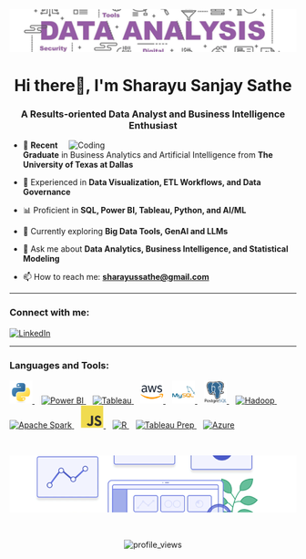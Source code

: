 <p align="center">
  <img src="data-analysis-banner-vector.jpg" alt="GitHub Banner" width="100%" style="max-height: 75px; object-fit: cover;">
</p>

<h1 align="center">Hi there👋, I'm Sharayu Sanjay Sathe</h1>
<h3 align="center">A Results-oriented Data Analyst and Business Intelligence Enthusiast</h3>

<img src=
  "https://uploads-ssl.webflow.com/5c19100c2b50073e6ee69da1/60d354d11e28ba37b767f933_Data%20points%20(1).gif" align="right" alt="Coding" width="400" >

- 🔭 **Recent Graduate** in Business Analytics and Artificial Intelligence from **The University of Texas at Dallas** 

- 💼 Experienced in **Data Visualization, ETL Workflows, and Data Governance**

- 📊 Proficient in **SQL, Power BI, Tableau, Python, and AI/ML**

- 🌱 Currently exploring **Big Data Tools, GenAI and LLMs** 

- 💬 Ask me about **Data Analytics, Business Intelligence, and Statistical Modeling**

- 📫 How to reach me: **sharayussathe@gmail.com**

---

<h3 align="left">Connect with me:</h3>
<p align="left">
<a href="https://www.linkedin.com/in/sharayu-sathe/" target="blank"><img align="center" src="https://raw.githubusercontent.com/rahuldkjain/github-profile-readme-generator/master/src/images/icons/Social/linked-in-alt.svg" alt="LinkedIn" height="30" width="40" /></a> 
</p>

---

<h3 align="left">Languages and Tools:</h3>
<p align="left">
  <a href="https://www.python.org" target="_blank" rel="noreferrer">
    <img src="https://raw.githubusercontent.com/devicons/devicon/master/icons/python/python-original.svg" alt="Python" width="40" height="40"/>
  </a> &nbsp;&nbsp;
  <a href="https://powerbi.microsoft.com/" target="_blank" rel="noreferrer">
    <img src="https://upload.wikimedia.org/wikipedia/commons/c/c9/Power_bi_logo_black.svg" alt="Power BI" width="40" height="40"/>
  </a> &nbsp;&nbsp;
  <a href="https://www.tableau.com/" target="_blank" rel="noreferrer">
    <img src="https://upload.wikimedia.org/wikipedia/commons/4/4b/Tableau_Logo.png" alt="Tableau" width="40" height="40"/>
  </a> &nbsp;&nbsp;
  <a href="https://aws.amazon.com/" target="_blank" rel="noreferrer">
    <img src="https://raw.githubusercontent.com/devicons/devicon/master/icons/amazonwebservices/amazonwebservices-original-wordmark.svg" alt="AWS" width="40" height="40"/>
  </a> &nbsp;&nbsp;
  <a href="https://www.mysql.com/" target="_blank" rel="noreferrer">
    <img src="https://raw.githubusercontent.com/devicons/devicon/master/icons/mysql/mysql-original-wordmark.svg" alt="MySQL" width="40" height="40"/>
  </a> &nbsp;&nbsp;
  <a href="https://www.postgresql.org/" target="_blank" rel="noreferrer">
    <img src="https://raw.githubusercontent.com/devicons/devicon/master/icons/postgresql/postgresql-original-wordmark.svg" alt="PostgreSQL" width="40" height="40"/>
  </a> &nbsp;&nbsp;
  <a href="https://hadoop.apache.org/" target="_blank" rel="noreferrer">
    <img src="https://www.vectorlogo.zone/logos/apache_hadoop/apache_hadoop-icon.svg" alt="Hadoop" width="40" height="40"/>
  </a> &nbsp;&nbsp;
  <a href="https://spark.apache.org/" target="_blank" rel="noreferrer">
    <img src="https://upload.wikimedia.org/wikipedia/commons/f/f3/Apache_Spark_logo.svg" alt="Apache Spark" width="40" height="40"/>
  </a> &nbsp;&nbsp;
  <a href="https://www.javascript.com/" target="_blank" rel="noreferrer">
    <img src="https://raw.githubusercontent.com/devicons/devicon/master/icons/javascript/javascript-original.svg" alt="JavaScript" width="40" height="40"/>
  </a> &nbsp;&nbsp;
  <a href="https://www.r-project.org/" target="_blank" rel="noreferrer">
    <img src="https://upload.wikimedia.org/wikipedia/commons/1/1b/R_logo.svg" alt="R" width="40" height="40"/>
  </a> &nbsp;&nbsp;
  <a href="https://www.tableau.com/products/prep" target="_blank" rel="noreferrer">
    <img src="https://th.bing.com/th/id/OIP.cvWDPSniQFHEM_wVvN9K9QHaFj?w=218&h=180&c=7&r=0&o=5&dpr=2&pid=1.7" alt="Tableau Prep" width="40" height="40"/>
  </a> &nbsp;&nbsp;
  <a href="https://azure.microsoft.com/" target="_blank" rel="noreferrer">
    <img src="https://upload.wikimedia.org/wikipedia/commons/a/a8/Microsoft_Azure_Logo.svg" alt="Azure" width="40" height="40"/>
  </a>
</p>
<br>
<p align="center">
  <img src="data_scene_github.gif" alt="gif" width="100%" style="max-height: 100px; object-fit: cover;">
</p>

<br>
<p align="center"> <img src="https://komarev.com/ghpvc/?username=sharayu-17&color=blue&style=flat" alt="profile_views" /> </p>

<!--
**sharayu-17/sharayu-17** is a ✨ _special_ ✨ repository because its `README.md` (this file) appears on your GitHub profile.

Here are some ideas to get you started:

- 🔭 I’m currently working on ...
- 🌱 I’m currently learning ...
- 👯 I’m looking to collaborate on ...
- 🤔 I’m looking for help with ...
- 💬 Ask me about ...
- 📫 How to reach me: ...
- 😄 Pronouns: ...
- ⚡ Fun fact: ...
- 📄 Check out my [Resume](#)
-->
